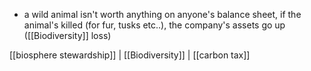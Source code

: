 - a wild animal isn't worth anything on anyone's balance sheet, if the animal's killed (for fur, tusks etc..), the company's assets go up ([[Biodiversity]] loss) 

[[biosphere stewardship]] | [[Biodiversity]] | [[carbon tax]]